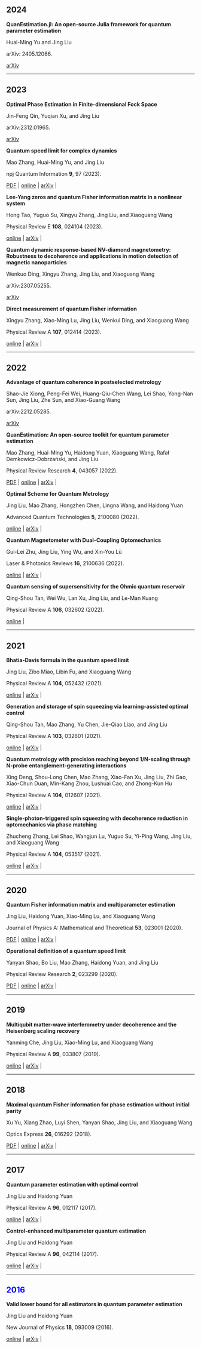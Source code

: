 <script async src="https://badge.dimensions.ai/badge.js" charset="utf-8"></script>

## 2024
 
**QuanEstimation.jl: An open-source Julia framework for quantum parameter estimation** 

Huai-Ming Yu and Jing Liu

arXiv: 2405.12066. &ensp; 

[arXiv](https://arxiv.org/abs/2405.12066)

---

## 2023

**Optimal Phase Estimation in Finite-dimensional Fock Space**

Jin-Feng Qin, Yuqian Xu, and Jing Liu

arXiv:2312.01965. &ensp; 

[arXiv](https://arxiv.org/abs/2312.01965)

**Quantum speed limit for complex dynamics**

Mao Zhang, Huai-Ming Yu, and Jing Liu

npj Quantum Information **9**, 97 (2023). &ensp; 

<a href="../pdf/s41534-023-00768-8.pdf">PDF</a> | <a href="https://doi.org/10.1038/s41534-023-00768-8">online</a> | <a href="https://arxiv.org/abs/2301.00566">arXiv</a> | <span class="__dimensions_badge_embed__" data-doi="10.1038/s41534-023-00768-8" data-style="large_rectangle" style="display:inline;"></span><script async src="https://badge.dimensions.ai/badge.js" charset="utf-8"></script>

**Lee-Yang zeros and quantum Fisher information matrix in a nonlinear system**

Hong Tao, Yuguo Su, Xingyu Zhang, Jing Liu, and Xiaoguang Wang

Physical Review E **108**, 024104 (2023). &ensp;

<a href="https://doi.org/10.1103/PhysRevE.108.024104">online</a> | <a href="https://doi.org/10.48550/arXiv.2303.03601">arXiv</a> | 
<span class="__dimensions_badge_embed__" data-doi="10.1103/PhysRevE.108.024104" data-style="large_rectangle" style="display:inline;">
</span><script async src="https://badge.dimensions.ai/badge.js" charset="utf-8"></script>

**Quantum dynamic response-based NV-diamond magnetometry: Robustness to decoherence and applications in motion detection of magnetic nanoparticles**

Wenkuo Ding, Xingyu Zhang, Jing Liu, and Xiaoguang Wang

arXiv:2307.05255. &ensp;

[arXiv](https://arxiv.org/abs/2307.05255)

**Direct measurement of quantum Fisher information**

Xingyu Zhang, Xiao-Ming Lu, Jing Liu, Wenkui Ding, and Xiaoguang Wang

Physical Review A **107**, 012414 (2023). &ensp; 

<a href="https://doi.org/10.1103/PhysRevA.107.012414">online</a> | <a href="https://doi.org/10.48550/arXiv.2208.03140">arXiv</a> | <span class="__dimensions_badge_embed__" data-doi="10.1103/PhysRevA.107.012414" data-style="large_rectangle" style="display:inline;"></span><script async src="https://badge.dimensions.ai/badge.js" charset="utf-8"></script>

---

## 2022

**Advantage of quantum coherence in postselected metrology**

Shao-Jie Xiong, Peng-Fei Wei, Huang-Qiu-Chen Wang, Lei Shao, Yong-Nan Sun, Jing Liu, Zhe Sun, and Xiao-Guang Wang

arXiv:2212.05285. &ensp; 

[arXiv](https://doi.org/10.48550/arXiv.2212.05285)

**QuanEstimation: An open-source toolkit for quantum parameter estimation**

Mao Zhang, Huai-Ming Yu, Haidong Yuan, Xiaoguang Wang, Rafał Demkowicz-Dobrzański, and Jing Liu

Physical Review Research **4**, 043057 (2022). &ensp; 

<a href="../pdf/PRResearch_4_043057.pdf">PDF</a> | <a href="https://doi.org/10.1103/PhysRevResearch.4.043057">online</a> | <a href="https://doi.org/10.48550/arXiv.2205.15588">arXiv</a> | <span class="__dimensions_badge_embed__" data-doi="10.1103/PhysRevResearch.4.043057" data-style="large_rectangle" style="display:inline;"></span><script async src="https://badge.dimensions.ai/badge.js" charset="utf-8"></script>

**Optimal Scheme for Quantum Metrology**

Jing Liu, Mao Zhang, Hongzhen Chen, Lingna Wang, and Haidong Yuan

Advanced Quantum Technologies **5**, 2100080 (2022). &ensp; 

<a href="https://doi.org/10.1002/qute.202100080">online</a> | <a href="https://arxiv.org/abs/2111.12279">arXiv</a> | <span class="__dimensions_badge_embed__" data-doi="10.1002/qute.202100080" data-style="large_rectangle" style="display:inline;"></span><script async src="https://badge.dimensions.ai/badge.js" charset="utf-8"></script>

**Quantum Magnetometer with Dual-Coupling Optomechanics**

Gui-Lei Zhu, Jing Liu, Ying Wu, and Xin-You Lü

Laser & Photonics Reviews **16**, 2100636 (2022). &ensp; 

<a href="https://doi.org/10.1002/lpor.202100636">online</a> | <a href="https://arxiv.org/abs/2205.00433">arXiv</a> | <span class="__dimensions_badge_embed__" data-doi="10.1002/lpor.202100636" data-style="large_rectangle" style="display:inline;"></span><script async src="https://badge.dimensions.ai/badge.js" charset="utf-8"></script>

**Quantum sensing of supersensitivity for the Ohmic quantum reservoir**

Qing-Shou Tan, Wei Wu, Lan Xu, Jing Liu, and Le-Man Kuang

Physical Review A **106**, 032602 (2022). &ensp; 

<a href="https://doi.org/10.1103/PhysRevA.106.032602">online</a>  | <span class="__dimensions_badge_embed__" data-doi="10.1103/PhysRevA.106.032602" data-style="large_rectangle" style="display:inline;"></span><script async src="https://badge.dimensions.ai/badge.js" charset="utf-8"></script>

---

## 2021

**Bhatia-Davis formula in the quantum speed limit**

Jing Liu, Zibo Miao, Libin Fu, and Xiaoguang Wang

Physical Review A **104**, 052432 (2021). &ensp; 

<a href="https://doi.org/10.1103/PhysRevA.104.052432">online</a> | <a href="https://arxiv.org/abs/2108.00169">arXiv</a> | <span class="__dimensions_badge_embed__" data-doi="10.1103/PhysRevA.104.052432" data-style="large_rectangle" style="display:inline;"></span><script async src="https://badge.dimensions.ai/badge.js" charset="utf-8"></script>

**Generation and storage of spin squeezing via learning-assisted optimal control**

Qing-Shou Tan, Mao Zhang, Yu Chen, Jie-Qiao Liao, and Jing Liu

Physical Review A **103**, 032601 (2021). &ensp; 

<a href="https://doi.org/10.1103/PhysRevA.103.032601">online</a> | <a href="https://arxiv.org/abs/2010.13444">arXiv</a> | <span class="__dimensions_badge_embed__" data-doi="10.1103/PhysRevA.103.032601" data-style="large_rectangle" style="display:inline;"></span><script async src="https://badge.dimensions.ai/badge.js" charset="utf-8"></script>

**Quantum metrology with precision reaching beyond 1/N-scaling through N-probe entanglement-generating interactions**

Xing Deng, Shou-Long Chen, Mao Zhang, Xiao-Fan Xu, Jing Liu, Zhi Gao, Xiao-Chun Duan, Min-Kang Zhou, Lushuai Cao, and Zhong-Kun Hu

Physical Review A **104**, 012607 (2021). &ensp; 

<a href="https://doi.org/10.1103/PhysRevA.104.012607">online</a> | <a href="https://arxiv.org/abs/2102.07079">arXiv</a> | <span class="__dimensions_badge_embed__" data-doi="10.1103/PhysRevA.104.012607" data-style="large_rectangle" style="display:inline;"></span><script async src="https://badge.dimensions.ai/badge.js" charset="utf-8"></script>

**Single-photon-triggered spin squeezing with decoherence reduction in optomechanics via phase matching**

Zhucheng Zhang, Lei Shao, Wangjun Lu, Yuguo Su, Yi-Ping Wang, Jing Liu, and Xiaoguang Wang

Physical Review A **104**, 053517 (2021). &ensp; 

<a href="https://doi.org/10.1103/PhysRevA.104.053517">online</a> | <a href="https://arxiv.org/abs/2109.05692">arXiv</a> | <span class="__dimensions_badge_embed__" data-doi="10.1103/PhysRevA.104.053517" data-style="large_rectangle" style="display:inline;"></span><script async src="https://badge.dimensions.ai/badge.js" charset="utf-8"></script>

---

## 2020

**Quantum Fisher information matrix and multiparameter estimation**

Jing Liu, Haidong Yuan, Xiao-Ming Lu, and Xiaoguang Wang

Journal of Physics A: Mathematical and Theoretical **53**, 023001 (2020).

<a href="../pdf/JPA_53_023001.pdf">PDF</a> | <a href="https://doi.org/10.1088/1751-8121/ab5d4d">online</a> | <a href="https://arxiv.org/abs/1907.08037">arXiv</a> | <span class="__dimensions_badge_embed__" data-doi="10.1088/1751-8121/ab5d4d" data-style="large_rectangle" style="display:inline;"></span><script async src="https://badge.dimensions.ai/badge.js" charset="utf-8"></script>

**Operational definition of a quantum speed limit**

Yanyan Shao, Bo Liu, Mao Zhang, Haidong Yuan, and Jing Liu

Physical Review Research **2**, 023299 (2020). &ensp; 

<a href="../pdf/PRResearch_2_023299.pdf">PDF</a> | <a href="https://doi.org/10.1103/PhysRevResearch.2.023299">online</a> | <a href="https://arxiv.org/abs/2002.10822">arXiv</a> | <span class="__dimensions_badge_embed__" data-doi="10.1103/PhysRevResearch.2.023299" data-style="large_rectangle" style="display:inline;"></span><script async src="https://badge.dimensions.ai/badge.js" charset="utf-8"></script>

---

## 2019

**Multiqubit matter-wave interferometry under decoherence and the Heisenberg scaling recovery**

Yanming Che, Jing Liu, Xiao-Ming Lu, and Xiaoguang Wang

Physical Review A **99**, 033807 (2019). &ensp; 

<a href="https://doi.org/10.1103/PhysRevA.99.033807">online</a> | <a href="https://arxiv.org/abs/1808.04632">arXiv</a> | <span class="__dimensions_badge_embed__" data-doi="10.1103/PhysRevA.99.033807" data-style="large_rectangle" style="display:inline;"></span><script async src="https://badge.dimensions.ai/badge.js" charset="utf-8"></script>

---

## 2018

**Maximal quantum Fisher information for phase estimation without initial parity**

Xu Yu, Xiang Zhao, Luyi Shen, Yanyan Shao, Jing Liu, and Xiaoguang Wang

Optics Express **26**, 016292 (2018). &ensp; 

<a href="../pdf/OE_26_13_016292.pdf">PDF</a> | <a href="https://doi.org/10.1364/OE.26.016292">online</a> | <a href="https://arxiv.org/abs/1412.4325">arXiv</a> | <span class="__dimensions_badge_embed__" data-doi="10.1364/OE.26.016292" data-style="large_rectangle" style="display:inline;"></span><script async src="https://badge.dimensions.ai/badge.js" charset="utf-8"></script>

---

## 2017

**Quantum parameter estimation with optimal control**

Jing Liu and Haidong Yuan

Physical Review A **96**, 012117 (2017). &ensp; 

<a href="https://doi.org/10.1103/PhysRevA.96.012117">online</a> | <a href="https://doi.org/10.48550/arXiv.1604.04856">arXiv</a> | <span class="__dimensions_badge_embed__" data-doi="10.1103/PhysRevA.96.012117" data-style="large_rectangle" style="display:inline;"></span><script async src="https://badge.dimensions.ai/badge.js" charset="utf-8"></script>

**Control-enhanced multiparameter quantum estimation**

Jing Liu and Haidong Yuan

Physical Review A **96**, 042114 (2017). &ensp; 

<a href="https://doi.org/10.1103/PhysRevA.96.042114">online</a> | <a href="https://doi.org/10.48550/arXiv.1710.06741">arXiv</a> | 
<span class="__dimensions_badge_embed__" data-doi="10.1103/PhysRevA.96.042114" data-style="large_rectangle" style="display:inline;">

---

## **<font color="Blue">2016</font>** 

**Valid lower bound for all estimators in quantum parameter estimation** 

Jing Liu and Haidong Yuan

New Journal of Physics **18**, 093009 (2016). 

<a href="https://doi.org/10.1088/1367-2630/18/9/093009">online</a> | <a href="https://doi.org/10.48550/arXiv.1609.01618">arXiv</a> | 
<span class="__dimensions_badge_embed__" data-doi="10.1088/1367-2630/18/9/093009" data-style="large_rectangle" style="display:inline;"></span>

